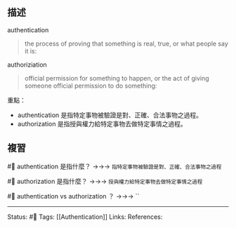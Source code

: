 ## 描述


authentication
> the process of proving that something is real, true, or what people say it is:


authoriziation
> official permission for something to happen, or the act of giving someone official permission to do something:


重點：
- authentication 是指特定事物被驗證是對、正確、合法事物之過程。
- authorization 是指授與權力給特定事物去做特定事情之過程。



## 複習
#🧠 authentication 是指什麼？ ->->-> `指特定事物被驗證是對、正確、合法事物之過程`
<!--SR:!2024-04-07,271,248-->

#🧠 authorization 是指什麼？ ->->-> `授與權力給特定事物去做特定事情之過程`
<!--SR:!2024-03-10,243,230-->

#🧠 authentication vs authorization ？ ->->-> ``
<!--SR:!2023-10-06,166,250-->



---
Status: #🌱 
Tags:
[[Authentication]]
Links:
References: